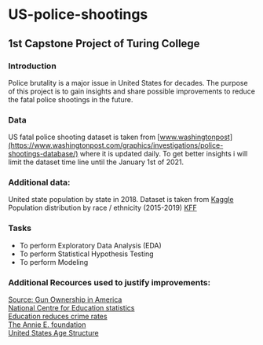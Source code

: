 # US-police-shootings
## 1st Capstone Project of Turing College

### Introduction

Police brutality is a major issue in United States for decades. The purpose of this project is to gain insights and share possible improvements to reduce the fatal police shootings in the future.

### Data

US fatal police shooting dataset is taken from [www.washingtonpost](https://www.washingtonpost.com/graphics/investigations/police-shootings-database/) where it is updated daily. To get better insights i will limit the dataset time line until the January 1st of 2021.  

### Additional data:    
United state population by state in 2018. Dataset is taken from [Kaggle](https://www.kaggle.com/lucasvictor/us-state-populations-2018)  
Population distribution by race / ethnicity (2015-2019) [KFF](https://www.kff.org/other/state-indicator/distribution-by-raceethnicity/?dataView=1&currentTimeframe=0&selectedRows=%7B%22wrapups%22:%7B%22united-states%22:%7B%7D%7D%7D&sortModel=%7B%22colId%22:%22Location%22,%22sort%22:%22desc%22%7D)  

### Tasks

* To perform Exploratory Data Analysis (EDA)
* To perform Statistical Hypothesis Testing
* To perform Modeling

### Additional Recources used to justify improvements:  
[Source: Gun Ownership in America](https://www.rand.org/research/gun-policy/gun-ownership.html)  
[National Centre for Education statistics](https://nces.ed.gov/programs/raceindicators/indicator_RFA.asp)  
[Education reduces crime rates ](https://criminal-justice.iresearchnet.com/crime/education-and-crime/4/)  
[The Annie E. foundation](https://datacenter.kidscount.org/data/line/107-children-in-single-parent-families-by-race?loc=1&loct=1#1/any/false/1729,37,871,870,573/asc/10,11,9,12,1,185,13/431)  
[United States Age Structure](https://www.indexmundi.com/united_states/age_structure.html)



